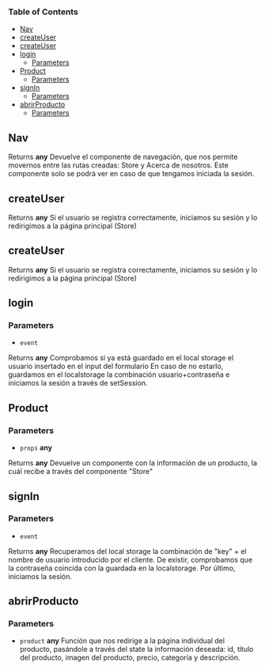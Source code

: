 <!-- Generated by documentation.js. Update this documentation by updating the source code. -->

### Table of Contents

*   [Nav][1]
*   [createUser][2]
*   [createUser][3]
*   [login][4]
    *   [Parameters][5]
*   [Product][6]
    *   [Parameters][7]
*   [signIn][8]
    *   [Parameters][9]
*   [abrirProducto][10]
    *   [Parameters][11]

## Nav

Returns **any** Devuelve el componente de navegación, que nos permite movernos entre las rutas creadas: Store y Acerca de nosotros.
Este componente solo se podrá ver en caso de que tengamos iniciada la sesión.

## createUser

Returns **any** Si el usuario se registra correctamente, iniciamos su sesión y lo redirigimos a la página principal (Store)

## createUser

Returns **any** Si el usuario se registra correctamente, iniciamos su sesión y lo redirigimos a la página principal (Store)

## login

### Parameters

*   `event`  

Returns **any** Comprobamos si ya está guardado en el local storage el usuario insertado en el input del formulario
En caso de no estarlo, guardamos en el localstorage la combinación usuario+contraseña e iniciamos la sesión
a través de setSession.

## Product

### Parameters

*   `props` **any** 

Returns **any** Devuelve un componente con la información de un producto, la cuál recibe a través del componente "Store"

## signIn

### Parameters

*   `event`  

Returns **any** Recuperamos del local storage la combinación de "key" + el nombre de usuario introducido por el cliente.
De existir, comprobamos que la contraseña coincida con la guardada en la localstorage.
Por último, iniciamos la sesión.

## abrirProducto

### Parameters

*   `product` **any** Función que nos redirige a la página individual del producto, pasándole a través del state la información deseada:
    id, título del producto, imagen del producto, precio, categoría y descripción.

[1]: #nav

[2]: #createuser

[3]: #createuser-1

[4]: #login

[5]: #parameters

[6]: #product

[7]: #parameters-1

[8]: #signin

[9]: #parameters-2

[10]: #abrirproducto

[11]: #parameters-3
